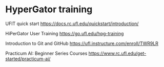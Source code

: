 # HyperGator training

UFIT quick start https://docs.rc.ufl.edu/quickstart/introduction/

HiPerGator User Training https://go.ufl.edu/hpg-training

Introduction to Git and GitHub https://ufl.instructure.com/enroll/TWR9LR

Practicum AI: Beginner Series Courses https://www.rc.ufl.edu/get-started/practicum-ai/
